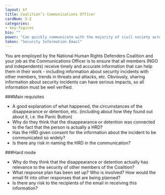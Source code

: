 ```yaml
---
layout: kf
title: Coalition’s Communications Officer
cardNum: 5-2
categories:
- key-figures
bio: ""
power: "Can quickly communicate with the majority of civil society actors in the country"
token: "Security Information Email"
---
```

You are employed by the National Human Rights Defenders Coalition and your job as the Communications Officer is to ensure that all members (NGO and independents) receive timely and accurate information that can help them in their work - including information about security incidents with other members, trends in threats and attacks, etc. Obviously, sharing information about security incidents can have serious impacts, so all information must be well verified.

###Main requisites
- A good explanation of what happened, the circumstances of the disappearance or detention, etc. (including about how they found out about it, i.e. the Panic Button)
- Why do they think that the disappearance or detention was connected to the fact that the person is actually a HRD?
- Has the HRD given consent for the information about the incident to be communicated so widely?
- Is there any risk in naming the HRD in the communication?

###Hard mode
- Why do they think that the disappearance or detention actually has relevance to the security of other members of the Coalition?
- What response plan has been set up? Who is involved? How would the email fit into other responses that are being planned?
- Is there any risk to the recipients of the email in receiving this information?
